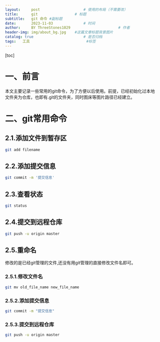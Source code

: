 ```yaml
---
layout:     post   				    # 使用的布局（不需要改）
title:      git 				# 标题 
subtitle:   git 命令 #副标题
date:       2023-11-03 				# 时间
author:     BY ThreeStones1029 						# 作者
header-img: img/about_bg.jpg 	#这篇文章标题背景图片
catalog: true 						# 是否归档
tags:	工具							#标签
---
```


[toc]

# 一、前言

本文主要记录一些常用的git命令，为了方便以后使用。前提，已经初始化过本地文件夹为仓库，也即有.git的文件夹，同时图床等图片路径已经建立。

# 二、git常用命令

## 2.1.添加文件到暂存区

~~~bash
git add filename
~~~

## 2.2.添加提交信息

~~~bash
git commit -m '提交信息'
~~~

## 2.3.查看状态

~~~bash
git status
~~~

## 2.4.提交到远程仓库

~~~bash
git push -u origin master
~~~

## 2.5.重命名

修改的是已经git管理的文件,还没有用git管理的直接修改文件名即可。

### 2.5.1.修改文件名

~~~bash
git mv old_file_name new_file_name
~~~

### 2.5.2.添加提交信息

~~~bash
git commit -m "提交信息"
~~~

### 2.5.3.提交到远程仓库

~~~bash
git push -u origin master
~~~



